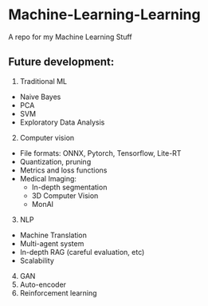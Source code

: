 # Machine-Learning-Learning
A repo for my Machine Learning Stuff

## Future development:
1. Traditional ML
- Naive Bayes
- PCA
- SVM
- Exploratory Data Analysis
2. Computer vision
- File formats: ONNX, Pytorch, Tensorflow, Lite-RT
- Quantization, pruning
- Metrics and loss functions
- Medical Imaging:
    + In-depth segmentation
    + 3D Computer Vision
    + MonAI
3. NLP
- Machine Translation
- Multi-agent system
- In-depth RAG (careful evaluation, etc)
- Scalability
4. GAN
5. Auto-encoder
6. Reinforcement learning
